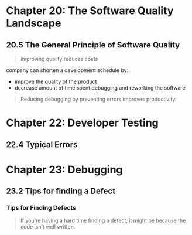 # Chapter 20: The Software Quality Landscape
## 20.5 The General Principle of Software Quality
> improving quality reduces costs

company can shorten a development schedule by: 
 * improve the quality of the product
 * decrease amount of time spent debugging and reworking the software

> Reducing debugging by preventing errors improves productivity.
# Chapter 22: Developer Testing
## 22.4 Typical Errors

# Chapter 23: Debugging
## 23.2 Tips for finding a Defect
### Tips for Finding Defects
> If you're having a hard time finding a defect, it might be because the code isn't well written.

